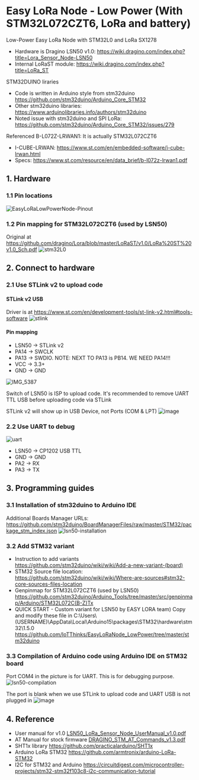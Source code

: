 # Easy LoRa Node - Low Power (With STM32L072CZT6, LoRa and battery)
Low-Power Easy LoRa Node with STM32L0 and LoRa SX1278
* Hardware is Dragino LSN50 v1.0: https://wiki.dragino.com/index.php?title=Lora_Sensor_Node-LSN50
* Internal LoRaST module: https://wiki.dragino.com/index.php?title=LoRa_ST

STM32DUINO liraries
* Code is written in Arduino style from stm32duino https://github.com/stm32duino/Arduino_Core_STM32
* Other stm32duino libraries: https://www.arduinolibraries.info/authors/stm32duino
* Noted issue with stm32duino and SPI LoRa: https://github.com/stm32duino/Arduino_Core_STM32/issues/279

Referenced B-L072Z-LRWAN1: It is actually STM32L072CZT6
* I-CUBE-LRWAN: https://www.st.com/en/embedded-software/i-cube-lrwan.html
* Specs: https://www.st.com/resource/en/data_brief/b-l072z-lrwan1.pdf

## 1. Hardware
### 1.1 Pin locations
![EasyLoRaLowPowerNode-Pinout](https://user-images.githubusercontent.com/29994971/63254888-bfccc480-c29e-11e9-83df-536f730e591d.png)

### 1.2 Pin mapping for STM32L072CZT6 (used by LSN50)
Original at https://github.com/dragino/Lora/blob/master/LoRaST/v1.0/LoRa%20ST%20v1.0_Sch.pdf
![stm32L0](https://user-images.githubusercontent.com/29994971/55408675-b3173080-558a-11e9-8747-4baf99477c76.jpg)

## 2. Connect to hardware
### 2.1 Use STLink v2 to upload code
#### STLink v2 USB
Driver is at https://www.st.com/en/development-tools/st-link-v2.html#tools-software
![stlink](https://user-images.githubusercontent.com/29994971/55932515-38b67280-5c54-11e9-85ab-d6fdeee5cf2b.png)

#### Pin mapping
* LSN50 -> STLink v2
* PA14 -> SWCLK
* PA13 -> SWDIO. NOTE: NEXT TO PA13 is PB14. WE NEED PA14!!!
* VCC -> 3.3+
* GND -> GND

![IMG_5387](https://user-images.githubusercontent.com/29994971/61577999-d655f380-ab19-11e9-9e19-86551319ea89.JPG)

Switch of LSN50 is ISP to upload code.
It's recommended to remove UART TTL USB before uploading code via STLink

STLink v2 will show up in USB Device, not Ports (COM & LPT)
![image](https://user-images.githubusercontent.com/29994971/61578026-698f2900-ab1a-11e9-9233-5b52c1c0e661.png)

### 2.2 Use UART to debug
![uart](https://user-images.githubusercontent.com/29994971/55932615-a06cbd80-5c54-11e9-8495-a97811dfcb39.jpg)

* LSN50 -> CP1202 USB TTL
* GND -> GND
* PA2 -> RX
* PA3 -> TX

## 3. Programming guides
### 3.1 Installation of stm32duino to Arduino IDE
Additional Boards Manager URLs: https://github.com/stm32duino/BoardManagerFiles/raw/master/STM32/package_stm_index.json
![lsn50-installation](https://user-images.githubusercontent.com/29994971/55409705-b14e6c80-558c-11e9-827b-2833cfe7e0e3.png)

### 3.2 Add STM32 variant
* Instruction to add variants https://github.com/stm32duino/wiki/wiki/Add-a-new-variant-(board)
* STM32 Source file location: https://github.com/stm32duino/wiki/wiki/Where-are-sources#stm32-core-sources-files-location
* Genpinmap for STM32L072CZT6 (used by LSN50) https://github.com/stm32duino/Arduino_Tools/tree/master/src/genpinmap/Arduino/STM32L072C(B-Z)Tx
* QUICK START - Custom variant for LSN50 by EASY LORA team)
Copy and modify these file in C:\Users\\(USERNAME)\AppData\Local\Arduino15\packages\STM32\hardware\stm32\1.5.0
https://github.com/IoTThinks/EasyLoRaNode_LowPower/tree/master/stm32duino
  
### 3.3 Compilation of Arduino code using Arduino IDE on STM32 board
Port COM4 in the picture is for UART. This is for debugging purpose.
![lsn50-compilation](https://user-images.githubusercontent.com/29994971/55931782-0c4d2700-5c51-11e9-91d2-9d80c77d31a0.png)

The port is blank when we use STLink to upload code and UART USB is not plugged in
![image](https://user-images.githubusercontent.com/29994971/61577990-9727a280-ab19-11e9-8e37-f5a4bba07b25.png)

## 4. Reference
* User manual for v1.0
[LSN50_LoRa_Sensor_Node_UserManual_v1.0.pdf](https://github.com/IoTThinks/EasyLoRaNode_LowPower/files/2973844/LSN50_LoRa_Sensor_Node_UserManual_v1.0.pdf)
* AT Manual for stock firmware [DRAGINO_STM_AT_Commands_v1.3.pdf](https://github.com/IoTThinks/EasyLoRaNode_LowPower/files/2973845/DRAGINO_STM_AT_Commands_v1.3.pdf)
* SHT1x library https://github.com/practicalarduino/SHT1x
* Arduino LoRa STM32 https://github.com/armtronix/arduino-LoRa-STM32
* I2C for STM32 and Arduino https://circuitdigest.com/microcontroller-projects/stm32-stm32f103c8-i2c-communication-tutorial

